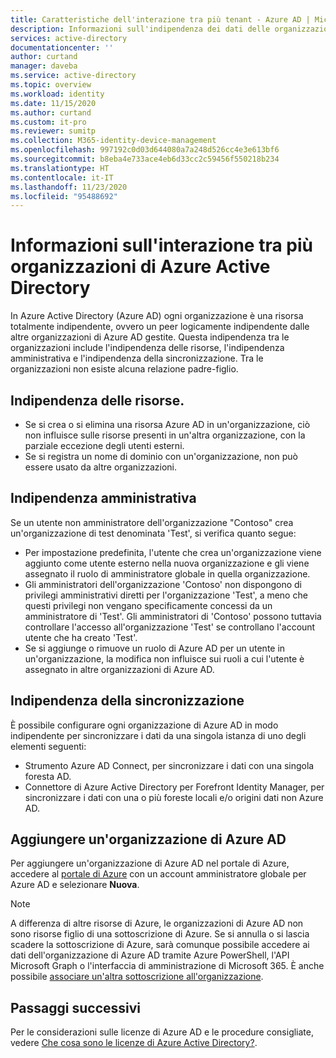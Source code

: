 ```yaml
---
title: Caratteristiche dell'interazione tra più tenant - Azure AD | Microsoft Docs
description: Informazioni sull'indipendenza dei dati delle organizzazioni Azure Active Directory
services: active-directory
documentationcenter: ''
author: curtand
manager: daveba
ms.service: active-directory
ms.topic: overview
ms.workload: identity
ms.date: 11/15/2020
ms.author: curtand
ms.custom: it-pro
ms.reviewer: sumitp
ms.collection: M365-identity-device-management
ms.openlocfilehash: 997192c0d03d644080a7a248d526cc4e3e613bf6
ms.sourcegitcommit: b8eba4e733ace4eb6d33cc2c59456f550218b234
ms.translationtype: HT
ms.contentlocale: it-IT
ms.lasthandoff: 11/23/2020
ms.locfileid: "95488692"
---
```

# <a name="understand-how-multiple-azure-active-directory-organizations-interact"></a>Informazioni sull'interazione tra più organizzazioni di Azure Active Directory

In Azure Active Directory (Azure AD) ogni organizzazione è una risorsa totalmente indipendente, ovvero un peer logicamente indipendente dalle altre organizzazioni di Azure AD gestite. Questa indipendenza tra le organizzazioni include l'indipendenza delle risorse, l'indipendenza amministrativa e l'indipendenza della sincronizzazione. Tra le organizzazioni non esiste alcuna relazione padre-figlio.

## <a name="resource-independence"></a>Indipendenza delle risorse.

* Se si crea o si elimina una risorsa Azure AD in un'organizzazione, ciò non influisce sulle risorse presenti in un'altra organizzazione, con la parziale eccezione degli utenti esterni.
* Se si registra un nome di dominio con un'organizzazione, non può essere usato da altre organizzazioni.

## <a name="administrative-independence"></a>Indipendenza amministrativa

Se un utente non amministratore dell'organizzazione "Contoso" crea un'organizzazione di test denominata 'Test', si verifica quanto segue:

* Per impostazione predefinita, l'utente che crea un'organizzazione viene aggiunto come utente esterno nella nuova organizzazione e gli viene assegnato il ruolo di amministratore globale in quella organizzazione.
* Gli amministratori dell'organizzazione 'Contoso' non dispongono di privilegi amministrativi diretti per l'organizzazione 'Test', a meno che questi privilegi non vengano specificamente concessi da un amministratore di 'Test'. Gli amministratori di 'Contoso' possono tuttavia controllare l'accesso all'organizzazione 'Test' se controllano l'account utente che ha creato 'Test'.
* Se si aggiunge o rimuove un ruolo di Azure AD per un utente in un'organizzazione, la modifica non influisce sui ruoli a cui l'utente è assegnato in altre organizzazioni di Azure AD.

## <a name="synchronization-independence"></a>Indipendenza della sincronizzazione

È possibile configurare ogni organizzazione di Azure AD in modo indipendente per sincronizzare i dati da una singola istanza di uno degli elementi seguenti:

* Strumento Azure AD Connect, per sincronizzare i dati con una singola foresta AD.
* Connettore di Azure Active Directory per Forefront Identity Manager, per sincronizzare i dati con una o più foreste locali e/o origini dati non Azure AD.

## <a name="add-an-azure-ad-organization"></a>Aggiungere un'organizzazione di Azure AD

Per aggiungere un'organizzazione di Azure AD nel portale di Azure, accedere al [portale di Azure](https://portal.azure.com) con un account amministratore globale per Azure AD e selezionare **Nuova**.

> [!NOTE]
> A differenza di altre risorse di Azure, le organizzazioni di Azure AD non sono risorse figlio di una sottoscrizione di Azure. Se si annulla o si lascia scadere la sottoscrizione di Azure, sarà comunque possibile accedere ai dati dell'organizzazione di Azure AD tramite Azure PowerShell, l'API Microsoft Graph o l'interfaccia di amministrazione di Microsoft 365. È anche possibile [associare un'altra sottoscrizione all'organizzazione](../fundamentals/active-directory-how-subscriptions-associated-directory.md).
>

## <a name="next-steps"></a>Passaggi successivi

Per le considerazioni sulle licenze di Azure AD e le procedure consigliate, vedere [Che cosa sono le licenze di Azure Active Directory?](../fundamentals/active-directory-licensing-whatis-azure-portal.md).
